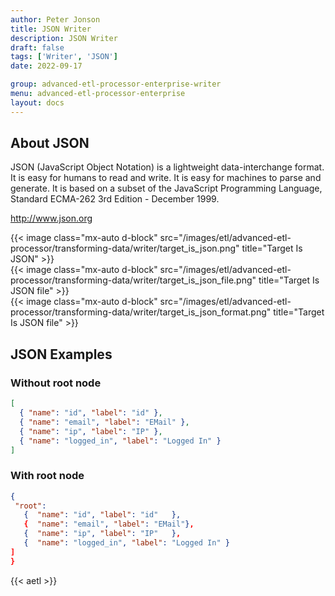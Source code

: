 ```yaml
---
author: Peter Jonson
title: JSON Writer
description: JSON Writer
draft: false
tags: ['Writer', 'JSON']
date: 2022-09-17

group: advanced-etl-processor-enterprise-writer
menu: advanced-etl-processor-enterprise
layout: docs
---
```


## About JSON

JSON (JavaScript Object Notation) is a lightweight data-interchange format. It is easy for humans to read and write. It is easy for machines to parse and generate. It is based on a subset of the JavaScript Programming Language, Standard ECMA-262 3rd Edition - December 1999.

http://www.json.org

{{< image class="mx-auto d-block"  src="/images/etl/advanced-etl-processor/transforming-data/writer/target_is_json.png" title="Target Is JSON" >}}
\
{{< image class="mx-auto d-block"  src="/images/etl/advanced-etl-processor/transforming-data/writer/target_is_json_file.png" title="Target Is JSON file" >}}
\
{{< image class="mx-auto d-block"  src="/images/etl/advanced-etl-processor/transforming-data/writer/target_is_json_format.png" title="Target Is JSON file" >}}

## JSON Examples

### Without root node

```json
[
  { "name": "id", "label": "id" },
  { "name": "email", "label": "EMail" },
  { "name": "ip", "label": "IP" },
  { "name": "logged_in", "label": "Logged In" }
]
```

### With root node

```json
{
 "root":
   {  "name": "id", "label": "id"	},
   {  "name": "email", "label": "EMail"},
   {  "name": "ip", "label": "IP"	},
   {  "name": "logged_in", "label": "Logged In" }
]
}
```

{{< aetl >}}
